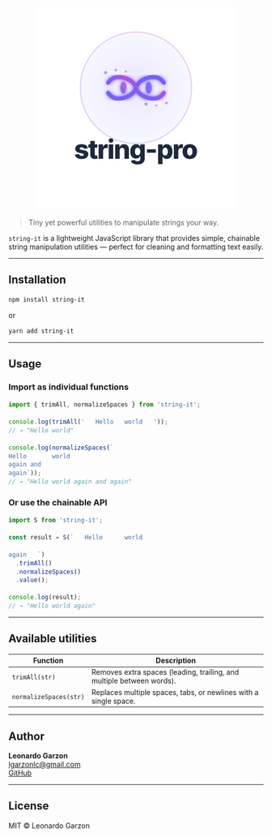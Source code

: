 <div align="center">
  <img src="string_it_logo.svg" alt="string-pro Logo" width="400"/>
</div>



> Tiny yet powerful utilities to manipulate strings your way.

`string-it` is a lightweight JavaScript library that provides simple, chainable string manipulation utilities — perfect for cleaning and formatting text easily.

---

## Installation

```bash
npm install string-it
```

or

```bash
yarn add string-it
```

---

## Usage

### Import as individual functions

```js
import { trimAll, normalizeSpaces } from 'string-it';

console.log(trimAll('   Hello   world   '));
// → "Hello world"

console.log(normalizeSpaces(`
Hello		world  
again and
again`));
// → "Hello world again and again"
```

### Or use the chainable API

```js
import S from 'string-it';

const result = S(`   Hello		world

again   `)
  .trimAll()
  .normalizeSpaces()
  .value();

console.log(result);
// → "Hello world again"
```

---

## Available utilities
| Function | Description |
|-----------|-------------|
| `trimAll(str)` | Removes extra spaces (leading, trailing, and multiple between words). |
| `normalizeSpaces(str)` | Replaces multiple spaces, tabs, or newlines with a single space. |

---

## Author
**Leonardo Garzon**  
[lgarzonlc@gmail.com](mailto:lgarzonlc@gmail.com)  
[GitHub](https://github.com/Leonardo-Garzon-1995/string-it)

---

##  License
MIT © Leonardo Garzon
